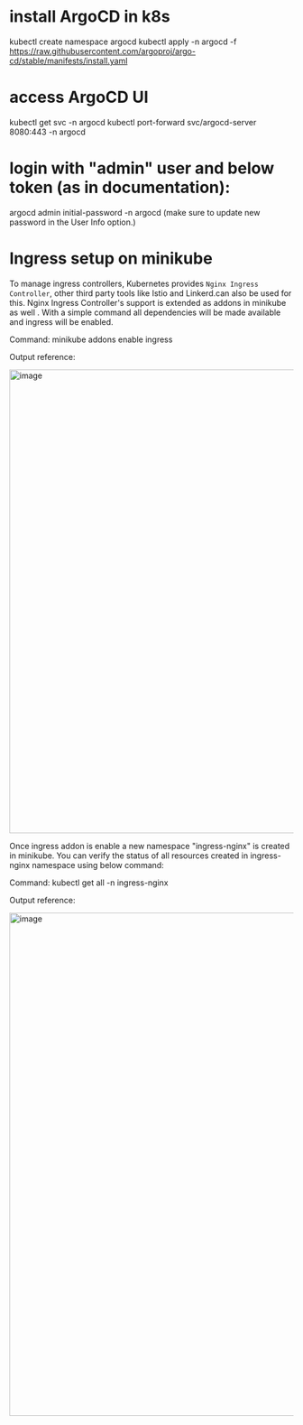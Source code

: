 # install ArgoCD in k8s
kubectl create namespace argocd
kubectl apply -n argocd -f https://raw.githubusercontent.com/argoproj/argo-cd/stable/manifests/install.yaml

# access ArgoCD UI
kubectl get svc -n argocd
kubectl port-forward svc/argocd-server 8080:443 -n argocd

# login with "admin" user and below token (as in documentation):
argocd admin initial-password -n argocd
(make sure to update new password in the User Info option.)

# Ingress setup on minikube

To manage ingress controllers, Kubernetes provides `Nginx Ingress Controller`, other third party tools like Istio and Linkerd.can also be used for this. Nginx Ingress Controller's support is extended as addons in minikube as well .
With a simple command all dependencies will be made available and ingress will be enabled.

Command:  minikube addons enable ingress

Output reference:

<img width="822" alt="image" src="https://user-images.githubusercontent.com/60884268/224271075-80461663-260a-4723-aff3-a9bee83c5f0e.png">

Once ingress addon is enable a new namespace "ingress-nginx" is created in minikube. You can verify the status of all resources created in ingress-nginx namespace using below command:

Command: kubectl get all -n ingress-nginx

Output reference:

<img width="892" alt="image" src="https://user-images.githubusercontent.com/60884268/224272830-90d5e9df-d3d5-4c34-8abd-9b44cc1f017c.png">

